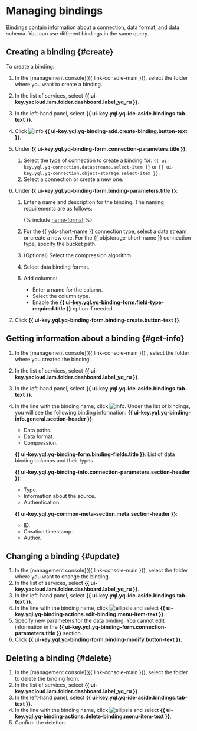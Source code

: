 # Managing bindings

[Bindings](../concepts/glossary.md#binding) contain information about a connection, data format, and data schema. You can use different bindings in the same query.

## Creating a binding {#create}

To create a binding:

1. In the [management console]({{ link-console-main }}), select the folder where you want to create a binding.
1. In the list of services, select **{{ ui-key.yacloud.iam.folder.dashboard.label_yq_ru }}**.
1. In the left-hand panel, select **{{ ui-key.yql.yq-ide-aside.bindings.tab-text }}**.
1. Click ![info](../../_assets/console-icons/plus.svg) **{{ ui-key.yql.yq-binding-add.create-binding.button-text }}**.
1. Under **{{ ui-key.yql.yq-binding-form.connection-parameters.title }}**:

   1. Select the type of connection to create a binding for: `{{ ui-key.yql.yq-connection.datastreams.select-item }}` or `{{ ui-key.yql.yq-connection.object-storage.select-item }}`.
   1. Select a connection or create a new one.

1. Under **{{ ui-key.yql.yq-binding-form.binding-parameters.title }}**:

   1. Enter a name and description for the binding. The naming requirements are as follows:

      {% include [name-format](../_includes/connection-name-format.md) %}

   1. For the {{ yds-short-name }} connection type, select a data stream or create a new one.
      For the {{ objstorage-short-name }} connection type, specify the bucket path.
   1. (Optional) Select the compression algorithm.
   1. Select data binding format.
   1. Add columns:

      * Enter a name for the column.
      * Select the column type.
      * Enable the **{{ ui-key.yql.yq-binding-form.field-type-required.title }}** option if needed.

1. Click **{{ ui-key.yql.yq-binding-form.binding-create.button-text }}**.

## Getting information about a binding {#get-info}

1. In the [management console]({{ link-console-main }}) , select the folder where you created the binding.
1. In the list of services, select **{{ ui-key.yacloud.iam.folder.dashboard.label_yq_ru }}**.
1. In the left-hand panel, select **{{ ui-key.yql.yq-ide-aside.bindings.tab-text }}**.
1. In the line with the binding name, click ![info](../../_assets/console-icons/circle-info.svg).
   Under the list of bindings, you will see the following binding information:
   **{{ ui-key.yql.yq-binding-info.general.section-header }}**:

     * Data paths.
     * Data format.
     * Compression.

   **{{ ui-key.yql.yq-binding-form.binding-fields.title }}**: List of data binding columns and their types.

   **{{ ui-key.yql.yq-binding-info.connection-parameters.section-header }}**:

     * Type.
     * Information about the source.
     * Authentication.

   **{{ ui-key.yql.yq-common-meta-section.meta.section-header }}**:

     * ID.
     * Creation timestamp.
     * Author.

## Changing a binding {#update}

1. In the [management console]({{ link-console-main }}), select the folder where you want to change the binding.
1. In the list of services, select **{{ ui-key.yacloud.iam.folder.dashboard.label_yq_ru }}**.
1. In the left-hand panel, select **{{ ui-key.yql.yq-ide-aside.bindings.tab-text }}**.
1. In the line with the binding name, click ![ellipsis](../../_assets/console-icons/ellipsis.svg) and select **{{ ui-key.yql.yq-binding-actions.edit-binding.menu-item-text }}**.
1. Specify new parameters for the data binding. You cannot edit information in the **{{ ui-key.yql.yq-binding-form.connection-parameters.title }}** section.
1. Click **{{ ui-key.yql.yq-binding-form.binding-modify.button-text }}**.

## Deleting a binding {#delete}

1. In the [management console]({{ link-console-main }}), select the folder to delete the binding from.
1. In the list of services, select **{{ ui-key.yacloud.iam.folder.dashboard.label_yq_ru }}**.
1. In the left-hand panel, select **{{ ui-key.yql.yq-ide-aside.bindings.tab-text }}**.
1. In the line with the binding name, click ![ellipsis](../../_assets/console-icons/ellipsis.svg) and select **{{ ui-key.yql.yq-binding-actions.delete-binding.menu-item-text }}**.
1. Confirm the deletion.
